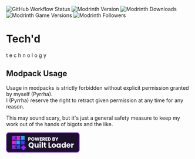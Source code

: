 ![GitHub Workflow Status](https://img.shields.io/github/actions/workflow/status/JustPyrrha/Techd/build.yml?style=flat-square)
![Modrinth Version](https://img.shields.io/modrinth/v/Ij0pCD2g?style=flat-square)
![Modrinth Downloads](https://img.shields.io/modrinth/dt/Ij0pCD2g?style=flat-square)
![Modrinth Game Versions](https://img.shields.io/modrinth/game-versions/Ij0pCD2g?style=flat-square)
![Modrinth Followers](https://img.shields.io/modrinth/followers/Ij0pCD2g?style=flat-square)
# Tech'd
t e c h n o l o g y


## Modpack Usage
Usage in modpacks is strictly forbidden without explicit permission granted by myself (Pyrrha). \
I (Pyrrha) reserve the right to retract given permission at any time for any reason.

This may sound scary, but it's just a general safety measure to keep my work out of the hands of bigots and the like.


<img alt="Powered by Quilt Banner" src="https://raw.githubusercontent.com/JustPyrrha/Techd/main/codeformat/quilt_powered_dark.png" title="Quilt Banner" width="200"/>